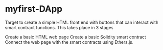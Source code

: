 # myfirst-DApp

Target to create a simple HTML front end with buttons that can interact with smart contract functions. This takes place in 3 stages

Create a basic HTML web page
Create a basic Solidity smart contract
Connect the web page with the smart contracts using Ethers.js.
